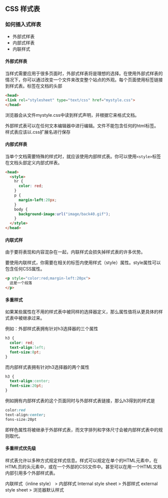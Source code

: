 



## CSS 样式表

### 如何插入式样表

- 外部式样表
- 内部式样表
- 内联样式

#### 外部式样表

当样式需要应用于很多页面时，外部式样表将是理想的选择。在使用外部式样表的情况下，你可以通过改变一个文件来改变整个站点的外观。每个页面使用<link>标签链接到样式表。<link>标签在文档的头部

```html
<head>
<link rel="stylesheet" type="text/css" href="mystyle.css">
</head>
```

浏览器会从文件mystyle.css中读到样式声明，并根据它来格式文档。

外部样式表可以在任何文本编辑器中进行编辑。文件不能包含任何的html标签。样式表应该以.css扩展名进行保存

#### 内部式样表

当单个文档需要特殊的样式时，就应该使用内部样式表。你可以使用`<style>`标签在文档头部定义内部式样表。

```html
<head>
  <style>
    hr {
      color: red;
    }
    p {
      margin-left:20px;
    }
    body {
      background-image:url("image/back40.gif");
    }
  </style>
</head>
```



#### 内联式样

由于要将表现和内容混杂在一起，内联样式会损失掉样式表的许多优势。

要使用内联样式，你需要在相关的标签内使用样式（style）属性。style属性可以包含任何CSS属性。

```html
<p style="color:red;margin-left:20px">
  这是一个段落
</p>
```

#### 多重样式

如果某些属性在不用的样式表中被同样的选择器定义，那么属性值将从更具体的样式表中被继承过来。

例如：外部样式表拥有针对h3选择器的三个属性

```css
h3 {
  color: red;
  text-align:left;
  font-size:8pt;
}
```

而内部样式表拥有针对h3选择器的两个属性

```css
h3 {
  text-align:center;
  font-size:20pt;
}
```

例如拥有内部样式表的这个页面同时与外部样式表链接，那么h3得到的样式是

```css
color:red
text-align:center;
fons-size:20pt
```

即样色属性将被继承于外部样式表，而文字排列和字体尺寸会被内部样式表中的规则取代。



#### 多重样式优先级

样式表允许以多种方式规定样式信息。样式可以规定在单个的HTML元素中，在HTML页的头元素中，或在一个外部的CSS文件中。甚至可以在用一个HTML文档内部引用多个外部样式表。

内联样式（inline style） > 内部样式 Internal style sheet > 外部样式 external style sheet > 浏览器默认样式



